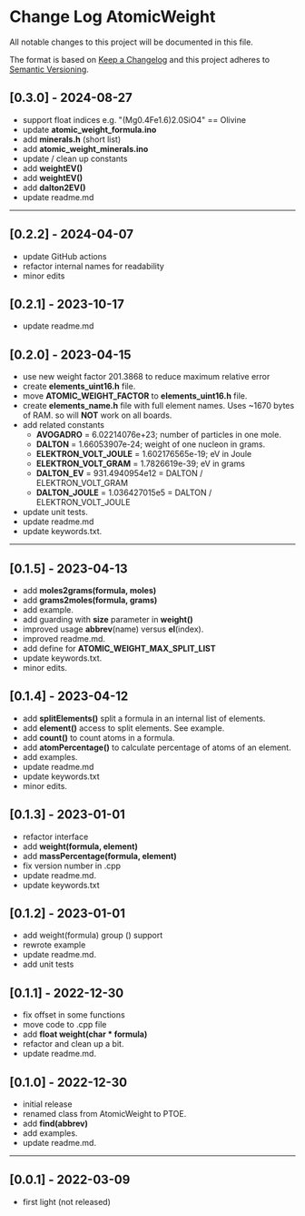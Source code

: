 # Change Log AtomicWeight

All notable changes to this project will be documented in this file.

The format is based on [Keep a Changelog](http://keepachangelog.com/)
and this project adheres to [Semantic Versioning](http://semver.org/).


## [0.3.0] - 2024-08-27
- support float indices e.g. "(Mg0.4Fe1.6)2.0SiO4" == Olivine
- update **atomic_weight_formula.ino**
- add **minerals.h** (short list)
- add **atomic_weight_minerals.ino** 
- update / clean up constants
- add **weightEV()**
- add **weightEV()**
- add **dalton2EV()**
- update readme.md

----

## [0.2.2] - 2024-04-07
- update GitHub actions
- refactor internal names for readability
- minor edits

## [0.2.1] - 2023-10-17
- update readme.md

## [0.2.0] - 2023-04-15
- use new weight factor 201.3868 to reduce maximum relative error
- create **elements_uint16.h** file.
- move **ATOMIC_WEIGHT_FACTOR** to **elements_uint16.h** file.
- create **elements_name.h** file with full element names. Uses ~1670 bytes of RAM.
  so will **NOT** work on all boards.
- add related constants
  - **AVOGADRO** = 6.02214076e+23; number of particles in one mole.
  - **DALTON** = 1.66053907e-24; weight of one nucleon in grams.
  - **ELEKTRON_VOLT_JOULE** = 1.602176565e-19; eV in Joule
  - **ELEKTRON_VOLT_GRAM**  = 1.7826619e-39; eV in grams
  - **DALTON_EV** = 931.4940954e12 = DALTON / ELEKTRON_VOLT_GRAM
  - **DALTON_JOULE** = 1.036427015e5 = DALTON / ELEKTRON_VOLT_JOULE
- update unit tests.
- update readme.md
- update keywords.txt.

----

## [0.1.5] - 2023-04-13
- add **moles2grams(formula, moles)**
- add **grams2moles(formula, grams)**
- add example.
- add guarding with **size** parameter in **weight()**
- improved usage **abbrev**(name) versus **el**(index).
- improved readme.md.
- add define for **ATOMIC_WEIGHT_MAX_SPLIT_LIST**
- update keywords.txt.
- minor edits.

## [0.1.4] - 2023-04-12
- add **splitElements()** split a formula in an internal list of elements.
- add **element()** access to split elements. See example.
- add **count()** to count atoms in a formula.
- add **atomPercentage()** to calculate percentage of atoms of an element.
- add examples.
- update readme.md
- update keywords.txt
- minor edits.

## [0.1.3] - 2023-01-01
- refactor interface
- add **weight(formula, element)**
- add **massPercentage(formula, element)**
- fix version number in .cpp
- update readme.md.
- update keywords.txt

## [0.1.2] - 2023-01-01
- add weight(formula) group () support
- rewrote example
- update readme.md.
- add unit tests

## [0.1.1] - 2022-12-30
- fix offset in some functions
- move code to .cpp file
- add **float weight(char \* formula)**
- refactor and clean up a bit.
- update readme.md.

## [0.1.0] - 2022-12-30
- initial release
- renamed class from AtomicWeight to PTOE.
- add **find(abbrev)**
- add examples.
- update readme.md.

----

## [0.0.1] - 2022-03-09
- first light (not released)
